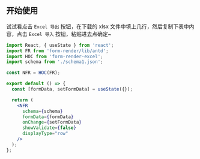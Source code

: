## 开始使用

试试看点击 `Excel 导出` 按钮，在下载的 xlsx 文件中填上几行，然后复制下表中内容，点击 `Excel 导入` 按钮，粘贴进去点确定~

```jsx
import React, { useState } from 'react';
import FR from 'form-render/lib/antd';
import HOC from 'form-render-excel';
import schema from './schema1.json';

const NFR = HOC(FR);

export default () => {
  const [formData, setFormData] = useState({});

  return (
    <NFR
      schema={schema}
      formData={formData}
      onChange={setFormData}
      showValidate={false}
      displayType="row"
    />
  );
};
```
